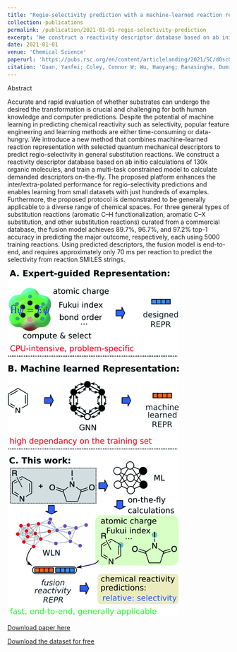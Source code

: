 ```yaml
---
title: "Regio-selectivity prediction with a machine-learned reaction representation and on-the-fly quantum mechanical descriptors"
collection: publications
permalink: /publication/2021-01-01-regio-selectivity-prediction
excerpt: 'We construct a reactivity descriptor database based on ab initio calculations of 130k organic molecules, and train a multi-task constrained model to calculate demanded descriptors on-the-fly. The proposed platform enhances the inter/extra-polated performance for regio-selectivity predictions and enables learning from small datasets with just hundreds of examples.<br/><img src="/images/regio-selectivity.png" width="300" height="300">'
date: 2021-01-01
venue: 'Chemical Science'
paperurl: 'https://pubs.rsc.org/en/content/articlelanding/2021/SC/d0sc04823b'
citation: 'Guan, Yanfei; Coley, Connor W; Wu, Haoyang; Ranasinghe, Duminda; Heid, Esther; Struble, Thomas J; Pattanaik, Lagnajit; Green, William H; Jensen, Klavs F. (2021). &quot;Regio-selectivity prediction with a machine-learned reaction representation and on-the-fly quantum mechanical descriptors.&quot; <i>Chemical Science</i>. 12(6). 2198-2208.'
---
```

Abstract

Accurate and rapid evaluation of whether substrates can undergo the desired the transformation is crucial and challenging for both human knowledge and computer predictions. Despite the potential of machine learning in predicting chemical reactivity such as selectivity, popular feature engineering and learning methods are either time-consuming or data-hungry. We introduce a new method that combines machine-learned reaction representation with selected quantum mechanical descriptors to predict regio-selectivity in general substitution reactions. We construct a reactivity descriptor database based on ab initio calculations of 130k organic molecules, and train a multi-task constrained model to calculate demanded descriptors on-the-fly. The proposed platform enhances the inter/extra-polated performance for regio-selectivity predictions and enables learning from small datasets with just hundreds of examples. Furthermore, the proposed protocol is demonstrated to be generally applicable to a diverse range of chemical spaces. For three general types of substitution reactions (aromatic C–H functionalization, aromatic C–X substitution, and other substitution reactions) curated from a commercial database, the fusion model achieves 89.7%, 96.7%, and 97.2% top-1 accuracy in predicting the major outcome, respectively, each using 5000 training reactions. Using predicted descriptors, the fusion model is end-to-end, and requires approximately only 70 ms per reaction to predict the selectivity from reaction SMILES strings.

![](/images/regio-selectivity.png)

[Download paper here](https://pubs.rsc.org/en/content/articlelanding/2021/SC/d0sc04823b)

[Download the dataset for free](https://doi.org/10.6084/m9.figshare.12818702.v1)
